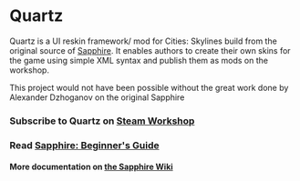 # Quartz

Quartz is a UI reskin framework/ mod for Cities: Skylines build from the original source of [Sapphire](https://github.com/AlexanderDzhoganov/Skylines-Sapphire). It enables authors to create their own skins for the game using simple XML syntax and publish them as mods on the workshop. 

This project would not have been possible without the great work done by Alexander Dzhoganov on the original Sapphire

### Subscribe to Quartz on [Steam Workshop](http://steamcommunity.com/sharedfiles/filedetails/?id=576970398)

### Read [Sapphire: Beginner's Guide](https://github.com/AlexanderDzhoganov/Skylines-Sapphire/wiki/Sapphire:-Beginner's-Guide)

#### More documentation on [the Sapphire Wiki](https://github.com/AlexanderDzhoganov/Skylines-Sapphire/wiki)
